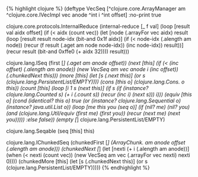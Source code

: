 {% highlight clojure %}
(deftype VecSeq [^clojure.core.ArrayManager am ^clojure.core.IVecImpl vec anode ^int i ^int offset] 
  :no-print true

  clojure.core.protocols.InternalReduce
  (internal-reduce
   [_ f val]
   (loop [result val
          aidx offset]
     (if (< aidx (count vec))
       (let [node (.arrayFor vec aidx)
             result (loop [result result
                           node-idx (bit-and 0x1f aidx)]
                      (if (< node-idx (.alength am node))
                        (recur (f result (.aget am node node-idx)) (inc node-idx))
                        result))]
         (recur result (bit-and 0xffe0 (+ aidx 32))))
       result)))
  
  clojure.lang.ISeq
  (first [_] (.aget am anode offset))
  (next [this] 
    (if (< (inc offset) (.alength am anode))
      (new VecSeq am vec anode i (inc offset))
      (.chunkedNext this)))
  (more [this]
    (let [s (.next this)]
      (or s (clojure.lang.PersistentList/EMPTY))))
  (cons [this o]
    (clojure.lang.Cons. o this))
  (count [this]
    (loop [i 1
           s (next this)]
      (if s
        (if (instance? clojure.lang.Counted s)
          (+ i (.count s))
          (recur (inc i) (next s)))
        i)))
  (equiv [this o]
    (cond
     (identical? this o) true
     (or (instance? clojure.lang.Sequential o) (instance? java.util.List o))
     (loop [me this
            you (seq o)]
       (if (nil? me)
         (nil? you)
         (and (clojure.lang.Util/equiv (first me) (first you))
              (recur (next me) (next you)))))
     :else false))
  (empty [_]
    clojure.lang.PersistentList/EMPTY)


  clojure.lang.Seqable
  (seq [this] this)

  clojure.lang.IChunkedSeq
  (chunkedFirst [_] (ArrayChunk. am anode offset (.alength am anode)))
  (chunkedNext [_] 
   (let [nexti (+ i (.alength am anode))]
     (when (< nexti (count vec))
       (new VecSeq am vec (.arrayFor vec nexti) nexti 0))))
  (chunkedMore [this]
    (let [s (.chunkedNext this)]
      (or s (clojure.lang.PersistentList/EMPTY)))))
{% endhighlight %}
